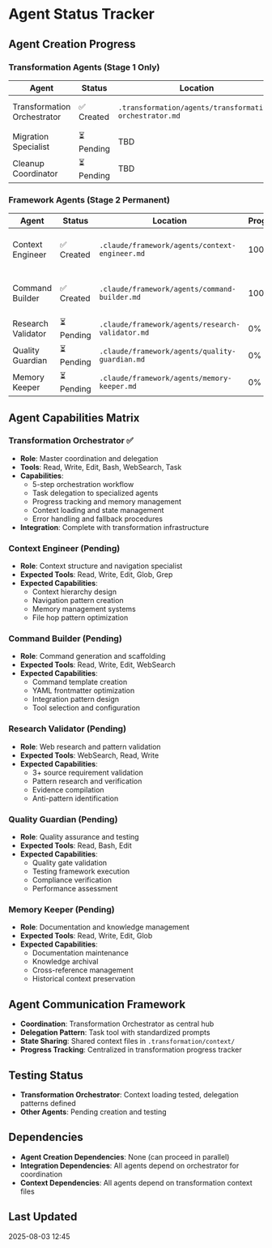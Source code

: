 # Agent Status Tracker

## Agent Creation Progress

### Transformation Agents (Stage 1 Only)
| Agent | Status | Location | Progress | Notes |
|-------|--------|----------|----------|-------|
| Transformation Orchestrator | ✅ Created | `.transformation/agents/transformation-orchestrator.md` | 100% | Master coordination agent |
| Migration Specialist | ⏳ Pending | TBD | 0% | Task 1.8 |
| Cleanup Coordinator | ⏳ Pending | TBD | 0% | Task 1.9 |

### Framework Agents (Stage 2 Permanent)
| Agent | Status | Location | Progress | Notes |
|-------|--------|----------|----------|-------|
| Context Engineer | ✅ Created | `.claude/framework/agents/context-engineer.md` | 100% | Specialized context engineering agent |
| Command Builder | ✅ Created | `.claude/framework/agents/command-builder.md` | 100% | Specialized command scaffolding agent |
| Research Validator | ⏳ Pending | `.claude/framework/agents/research-validator.md` | 0% | Task 1.5 |
| Quality Guardian | ⏳ Pending | `.claude/framework/agents/quality-guardian.md` | 0% | Task 1.6 |
| Memory Keeper | ⏳ Pending | `.claude/framework/agents/memory-keeper.md` | 0% | Task 1.7 |

## Agent Capabilities Matrix

### Transformation Orchestrator ✅
- **Role**: Master coordination and delegation
- **Tools**: Read, Write, Edit, Bash, WebSearch, Task
- **Capabilities**:
  - 5-step orchestration workflow
  - Task delegation to specialized agents
  - Progress tracking and memory management
  - Context loading and state management
  - Error handling and fallback procedures
- **Integration**: Complete with transformation infrastructure

### Context Engineer (Pending)
- **Role**: Context structure and navigation specialist
- **Expected Tools**: Read, Write, Edit, Glob, Grep
- **Expected Capabilities**:
  - Context hierarchy design
  - Navigation pattern creation
  - Memory management systems
  - File hop pattern optimization

### Command Builder (Pending)
- **Role**: Command generation and scaffolding
- **Expected Tools**: Read, Write, Edit, WebSearch
- **Expected Capabilities**:
  - Command template creation
  - YAML frontmatter optimization
  - Integration pattern design
  - Tool selection and configuration

### Research Validator (Pending)
- **Role**: Web research and pattern validation
- **Expected Tools**: WebSearch, Read, Write
- **Expected Capabilities**:
  - 3+ source requirement validation
  - Pattern research and verification
  - Evidence compilation
  - Anti-pattern identification

### Quality Guardian (Pending)
- **Role**: Quality assurance and testing
- **Expected Tools**: Read, Bash, Edit
- **Expected Capabilities**:
  - Quality gate validation
  - Testing framework execution
  - Compliance verification
  - Performance assessment

### Memory Keeper (Pending)
- **Role**: Documentation and knowledge management
- **Expected Tools**: Read, Write, Edit, Glob
- **Expected Capabilities**:
  - Documentation maintenance
  - Knowledge archival
  - Cross-reference management
  - Historical context preservation

## Agent Communication Framework
- **Coordination**: Transformation Orchestrator as central hub
- **Delegation Pattern**: Task tool with standardized prompts
- **State Sharing**: Shared context files in `.transformation/context/`
- **Progress Tracking**: Centralized in transformation progress tracker

## Testing Status
- **Transformation Orchestrator**: Context loading tested, delegation patterns defined
- **Other Agents**: Pending creation and testing

## Dependencies
- **Agent Creation Dependencies**: None (can proceed in parallel)
- **Integration Dependencies**: All agents depend on orchestrator for coordination
- **Context Dependencies**: All agents depend on transformation context files

## Last Updated
2025-08-03 12:45